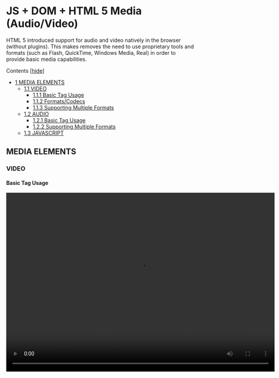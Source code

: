 # JS + DOM + HTML 5 Media (Audio/Video)

HTML 5 introduced support for audio and video natively in the browser (without plugins). This makes removes the need to use proprietary tools and formats (such as Flash, QuickTime, Windows Media, Real) in order to provide basic media capabilities.

Contents \[[hide](https://itp.nyu.edu/classes/liveweb-fall2023/js-dom-html-5-media-audio-video/#)\]

- [1 MEDIA ELEMENTS](https://itp.nyu.edu/classes/liveweb-fall2023/js-dom-html-5-media-audio-video/#MEDIA_ELEMENTS)
  - [1.1 VIDEO](https://itp.nyu.edu/classes/liveweb-fall2023/js-dom-html-5-media-audio-video/#VIDEO)
    - [1.1.1 Basic Tag Usage](https://itp.nyu.edu/classes/liveweb-fall2023/js-dom-html-5-media-audio-video/#Basic_Tag_Usage)
    - [1.1.2 Formats/Codecs](https://itp.nyu.edu/classes/liveweb-fall2023/js-dom-html-5-media-audio-video/#FormatsCodecs)
    - [1.1.3 Supporting Multiple Formats](https://itp.nyu.edu/classes/liveweb-fall2023/js-dom-html-5-media-audio-video/#Supporting_Multiple_Formats)
  - [1.2 AUDIO](https://itp.nyu.edu/classes/liveweb-fall2023/js-dom-html-5-media-audio-video/#AUDIO)
    - [1.2.1 Basic Tag Usage](https://itp.nyu.edu/classes/liveweb-fall2023/js-dom-html-5-media-audio-video/#Basic_Tag_Usage-2)
    - [1.2.2 Supporting Multiple Formats](https://itp.nyu.edu/classes/liveweb-fall2023/js-dom-html-5-media-audio-video/#Supporting_Multiple_Formats-2)
  - [1.3 JAVASCRIPT](https://itp.nyu.edu/classes/liveweb-fall2023/js-dom-html-5-media-audio-video/#JAVASCRIPT)

## MEDIA ELEMENTS

### VIDEO

#### Basic Tag Usage

<video width="720" height="480" src="video.mp4" controls />

Example: [Video Basics](https://itp.nyu.edu/~sve204/dwd_spring2018/video_basics.html)  
Reference: [w3schools.com – HTML5 Video](http://www.w3schools.com/html/html5_video.asp)  
Browser Support: [Can I use… Video element](http://caniuse.com/#feat=video)

#### Formats/Codecs

MPEG-4/H.264: [http://caniuse.com/#feat=mpeg4](http://caniuse.com/#feat=mpeg4)  
WebM/VP8: [http://caniuse.com/#feat=webm](http://caniuse.com/#feat=webm) | [http://www.webmproject.org/](http://www.webmproject.org/)  
Ogg/Theora: [http://caniuse.com/#feat=ogv](http://caniuse.com/#feat=ogv) | [http://www.theora.org/](http://www.theora.org/) Tools: [Miro Video Converter](http://www.mirovideoconverter.com/)

#### Supporting Multiple Formats

<video width="720" height="480" controls>
	<source src="video.mp4" type="video/mp4">
	<source src="video.ogg" type="video/ogg">
	Your browser does not support the video tag.
</video>

Attributes: autoplay, controls, height, width, loop, muted, poster, preload, src

Example: [Multiple Formats](https://itp.nyu.edu/~sve204/dwd_spring2018/video_basics_multi.html)

### AUDIO

#### Basic Tag Usage

<audio controls src="audio.mp3" />

Reference: [w3schools.com – HTML audio Tag](http://www.w3schools.com/tags/tag_audio.asp)  
Browser Support: [Can I use… Audio element](http://caniuse.com/#feat=audio)  
Formats/Codecs: MP3, Ogg Vorbis, WAV

#### Supporting Multiple Formats

<audio controls>
	<source src="audio.ogg" type="audio/ogg">
	<source src="audio.mp3" type="audio/mpeg">
	Your browser does not support the audio tag.
</audio>

Attributes: autoplay, controls, loop, preload, src

### JAVASCRIPT

Of course, there are a lot of features and functionality available via JavaScript.

Overview: [w3schools.com – HTML Audio/Video DOM Reference](http://www.w3schools.com/tags/ref_av_dom.asp)

<html>
        <head>
                <title>Video JavaScript</title>
        </head>
        <body>
<!-- Add an “id” to the video tag so that we can access it easily in JavaScript -->
                <video width="720" height="480" controls id="thevideo">
                        <source src="video.webm" type="video/webm">
                        <source src="video.mp4" type="video/mp4">
                        <source src="video.ogg" type="video/ogg">
                        Your browser does not support the video tag.
                </video>
<!-- When this button is clicked, call the doSomething function -->
                <button onClick="doSomething()">Do Something here</button>
                <script type="text/javascript">
                        // Get Access to the Video Object
                        var theVideoObject = document.getElementById("thevideo");
                        // Alert, just to make sure it isn’t null
                        alert(theVideoObject);
                        
						// Called by the Do Something button
                        function doSomething() {
                                // Change the width
                                theVideoObject.width = theVideoObject.width/2;
                                if (theVideoObject.paused) {
                                // If the video is paused, call play
                                        theVideoObject.play();
                                } else {
                                        // Otherwise, pause it
                                        theVideoObject.pause();
                                }                
                        }
                </script>
        </body>
</html>

Example: [Video JavaScript Example](https://itp.nyu.edu/~sve204/dwd_spring2018/video_javascript.html)

More Information: [HTML5 Rocks – Multimedia](http://www.html5rocks.com/en/features/multimedia)

[Edit JS + DOM + HTML 5 Media (Audio/Video)](https://itp.nyu.edu/classes/liveweb-fall2023/wp-admin/post.php?post=537&action=edit)
